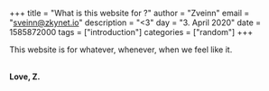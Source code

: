 +++
title = "What is this website for ?"
author = "Zveinn"
email = "sveinn@zkynet.io"
description = "<3"
day = "3. April 2020"
date = 1585872000
tags = ["introduction"]
categories = ["random"]
+++

This website is for whatever, whenever, when we feel like it. 

<br>
<b>Love, Z.</b>
 